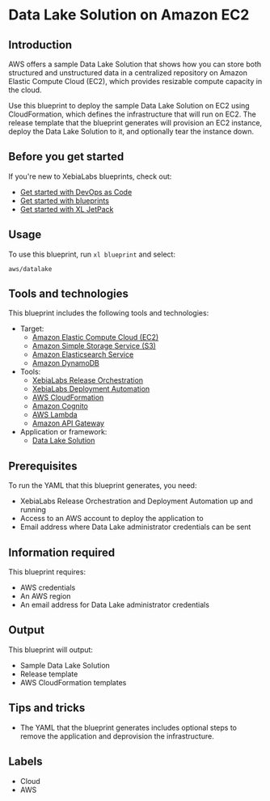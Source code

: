 # Data Lake Solution on Amazon EC2

## Introduction

AWS offers a sample Data Lake Solution that shows how you can store both structured and unstructured data in a centralized repository on Amazon Elastic Compute Cloud (EC2), which provides resizable compute capacity in the cloud.

Use this blueprint to deploy the sample Data Lake Solution on EC2 using CloudFormation, which defines the infrastructure that will run on EC2. The release template that the blueprint generates will provision an EC2 instance, deploy the Data Lake Solution to it, and optionally tear the instance down.

## Before you get started

If you're new to XebiaLabs blueprints, check out:

* [Get started with DevOps as Code](https://docs.xebialabs.com/xl-platform/concept/get-started-with-devops-as-code.html)
* [Get started with blueprints](https://docs.xebialabs.com/xl-platform/concept/get-started-with-blueprints.html)
* [Get started with XL JetPack](https://docs.xebialabs.com/xl-platform/concept/get-started-with-xl-jetpack.html)

## Usage

To use this blueprint, run `xl blueprint` and select:

    aws/datalake

## Tools and technologies

This blueprint includes the following tools and technologies:

* Target:
    * [Amazon Elastic Compute Cloud (EC2)](https://aws.amazon.com/ec2/)
    * [Amazon Simple Storage Service (S3)](https://aws.amazon.com/s3/)
    * [Amazon Elasticsearch Service](https://aws.amazon.com/elasticsearch-service/)
    * [Amazon DynamoDB](https://aws.amazon.com/dynamodb/)
* Tools:
    * [XebiaLabs Release Orchestration](https://xebialabs.com/products/xl-release/)
    * [XebiaLabs Deployment Automation](https://xebialabs.com/products/xl-deploy/)
    * [AWS CloudFormation](https://aws.amazon.com/cloudformation/)
    * [Amazon Cognito](https://aws.amazon.com/cognito/)
    * [AWS Lambda](https://aws.amazon.com/lambda/)
    * [Amazon API Gateway](https://aws.amazon.com/api-gateway/)
* Application or framework:
    * [Data Lake Solution](https://docs.aws.amazon.com/solutions/latest/data-lake-solution/overview.html)

## Prerequisites

To run the YAML that this blueprint generates, you need:

* XebiaLabs Release Orchestration and Deployment Automation up and running
* Access to an AWS account to deploy the application to
* Email address where Data Lake administrator credentials can be sent

## Information required

This blueprint requires:

* AWS credentials
* An AWS region
* An email address for Data Lake administrator credentials

## Output

This blueprint will output:

* Sample Data Lake Solution
* Release template
* AWS CloudFormation templates

## Tips and tricks

* The YAML that the blueprint generates includes optional steps to remove the application and deprovision the infrastructure.

## Labels

* Cloud
* AWS
